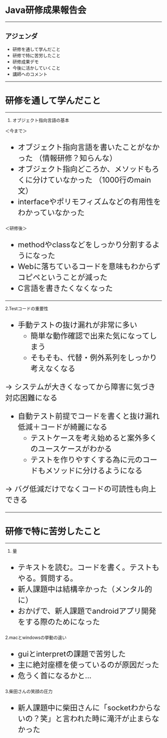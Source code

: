 <!-- $theme: gaia -->

# Java研修成果報告会
---
## アジェンダ
* 研修を通して学んだこと
* 研修で特に苦労したこと
* 研修成果デモ
* 今後に活かしていくこと
* 講師へのコメント

---

# 研修を通して学んだこと
---

1. オブジェクト指向言語の基本

＜今まで＞  

<font size="5">

* オブジェクト指向言語を書いたことがなかった
（情報研修？知らんな）
* オブジェクト指向どころか、メソッドもろくに分けていなかった
（1000行のmain文）
* interfaceやポリモフィズムなどの有用性をわかっていなかった

</font>

＜研修後＞

<font size="5">

* methodやclassなどをしっかり分割するようになった
* Webに落ちているコードを意味もわからずコピペということが減った
* C言語を書きたくなくなった

</font>

---

2.Testコードの重要性

<font size="5">

* 手動テストの抜け漏れが非常に多い
	* 簡単な動作確認で出来た気になってしまう
	* そもそも、代替・例外系列をしっかり考えなくなる
	
→ システムが大きくなってから障害に気づき対応困難になる
* 自動テスト前提でコードを書くと抜け漏れ低減＋コードが綺麗になる
	* テストケースを考え始めると案外多くのユースケースがわかる
	* テストを作りやすくする為に元のコードもメソッドに分けるようになる
	
→ バグ低減だけでなくコードの可読性も向上できる

</font>

---

# 研修で特に苦労したこと

---

1. 量

<font size="5">

* テキストを読む。コードを書く。テストもやる。質問する。
* 新人課題中は結構辛かった（メンタル的に）
* おかげで、新人課題でandroidアプリ開発をする際のためになった

</font>

2.macとwindowsの挙動の違い

<font size="5">

* guiとinterpretの課題で苦労した
* 主に絶対座標を使っているのが原因だった
* 危うく首になるかと...

</font>

3.柴田さんの笑顔の圧力

<font size="5">

* 新人課題中に柴田さんに「socketわからないの？笑」と言われた時に滝汗が止まらなかった

</font>